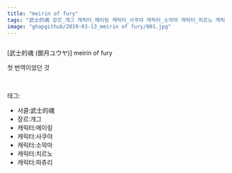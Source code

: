 ```yaml
---
title: "meirin of fury"
tags: "武士的魂 장르_개그 캐릭터_메이링 캐릭터_사쿠야 캐릭터_소악마 캐릭터_치르노 캐릭터_파츄리 御月ユウヤ 동방"
image: "ghapgithub/2019-03-13_meirin of fury/001.jpg"
---
```

<div class="article">
<div class="article-entry" itemprop="articleBody">
<p><img alt="" src="{{ site.nasurl }}/ghapgithub/2019-03-13_meirin of fury/001.jpg"/><br/><img alt="" src="{{ site.nasurl }}/ghapgithub/2019-03-13_meirin of fury/002.jpg"/><br/><img alt="" src="{{ site.nasurl }}/ghapgithub/2019-03-13_meirin of fury/003.jpg"/><br/><img alt="" src="{{ site.nasurl }}/ghapgithub/2019-03-13_meirin of fury/004.jpg"/><br/><img alt="" src="{{ site.nasurl }}/ghapgithub/2019-03-13_meirin of fury/005.jpg"/><br/><img alt="" src="{{ site.nasurl }}/ghapgithub/2019-03-13_meirin of fury/006.jpg"/><br/><img alt="" src="{{ site.nasurl }}/ghapgithub/2019-03-13_meirin of fury/007.jpg"/><br/><img alt="" src="{{ site.nasurl }}/ghapgithub/2019-03-13_meirin of fury/008.jpg"/><br/><img alt="" src="{{ site.nasurl }}/ghapgithub/2019-03-13_meirin of fury/009.jpg"/><br/><img alt="" src="{{ site.nasurl }}/ghapgithub/2019-03-13_meirin of fury/010.jpg"/><br/><img alt="" src="{{ site.nasurl }}/ghapgithub/2019-03-13_meirin of fury/011.jpg"/><br/><img alt="" src="{{ site.nasurl }}/ghapgithub/2019-03-13_meirin of fury/012.jpg"/><br/><img alt="" src="{{ site.nasurl }}/ghapgithub/2019-03-13_meirin of fury/013.jpg"/><br/><img alt="" src="{{ site.nasurl }}/ghapgithub/2019-03-13_meirin of fury/014.jpg"/><br/><img alt="" src="{{ site.nasurl }}/ghapgithub/2019-03-13_meirin of fury/015.jpg"/><br/><img alt="" src="{{ site.nasurl }}/ghapgithub/2019-03-13_meirin of fury/016.jpg"/><br/><img alt="" src="{{ site.nasurl }}/ghapgithub/2019-03-13_meirin of fury/017.jpg"/><br/><img alt="" src="{{ site.nasurl }}/ghapgithub/2019-03-13_meirin of fury/018.jpg"/></p>
<p>[武士的魂 (御月ユウヤ)] meirin of fury</p>
<p>첫 번역이었던 것</p>
</div></div><br/>
<div class="tagTrail">
<p>태그: </p>
<ul>
<li>서클:武士的魂</li>
<li>장르:개그</li>
<li>캐릭터:메이링</li>
<li>캐릭터:사쿠야</li>
<li>캐릭터:소악마</li>
<li>캐릭터:치르노</li>
<li>캐릭터:파츄리</li>
</ul>
</div><br/>

<br/>
<p id="refer"></p>
<br/>
